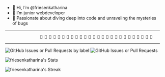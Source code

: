 - 👋 Hi, I’m @friesenkatharina
- 👀 I’m junior webdeveloper
- 🚀 Passionate about diving deep into code and unraveling the mysteries of bugs

<!---
friesenkatharina/friesenkatharina  ✨ ✨
--->

---

                    🌟 🌟 🌟 🌟 🌟 🌟 🌟 🌟 🌟 🌟 🌟 🌟 🌟 🌟 🌟 🌟 🌟 🌟 🌟 🌟 🌟 🌟 🌟 🌟 🌟 🌟

---

![GitHub Issues or Pull Requests by label](https://img.shields.io/github/:variant/:user/:repo/:label) ![GitHub Issues or Pull Requests](https://img.shields.io/github/:variant/:user/:repo)

![friesenkatharina's Stats](https://github-readme-stats.vercel.app/api?username=friesenkatharina&theme=vue-dark&show_icons=true&hide_border=false&count_private=true)

![friesenkatharina's Streak](https://github-readme-streak-stats.herokuapp.com/?user=friesenkatharina&theme=vue-dark&hide_border=false)
